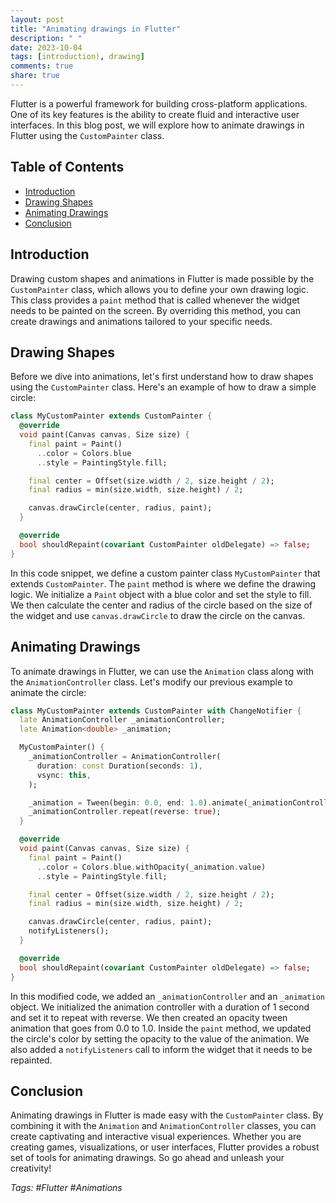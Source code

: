 ```yaml
---
layout: post
title: "Animating drawings in Flutter"
description: " "
date: 2023-10-04
tags: [introduction), drawing]
comments: true
share: true
---
```


Flutter is a powerful framework for building cross-platform applications. One of its key features is the ability to create fluid and interactive user interfaces. In this blog post, we will explore how to animate drawings in Flutter using the `CustomPainter` class.

## Table of Contents
- [Introduction](#introduction)
- [Drawing Shapes](#drawing-shapes)
- [Animating Drawings](#animating-drawings)
- [Conclusion](#conclusion)

## Introduction
Drawing custom shapes and animations in Flutter is made possible by the `CustomPainter` class, which allows you to define your own drawing logic. This class provides a `paint` method that is called whenever the widget needs to be painted on the screen. By overriding this method, you can create drawings and animations tailored to your specific needs.

## Drawing Shapes
Before we dive into animations, let's first understand how to draw shapes using the `CustomPainter` class. Here's an example of how to draw a simple circle:

```dart
class MyCustomPainter extends CustomPainter {
  @override
  void paint(Canvas canvas, Size size) {
    final paint = Paint()
      ..color = Colors.blue
      ..style = PaintingStyle.fill;

    final center = Offset(size.width / 2, size.height / 2);
    final radius = min(size.width, size.height) / 2;

    canvas.drawCircle(center, radius, paint);
  }

  @override
  bool shouldRepaint(covariant CustomPainter oldDelegate) => false;
}
```

In this code snippet, we define a custom painter class `MyCustomPainter` that extends `CustomPainter`. The `paint` method is where we define the drawing logic. We initialize a `Paint` object with a blue color and set the style to fill. We then calculate the center and radius of the circle based on the size of the widget and use `canvas.drawCircle` to draw the circle on the canvas.

## Animating Drawings
To animate drawings in Flutter, we can use the `Animation` class along with the `AnimationController` class. Let's modify our previous example to animate the circle:

```dart
class MyCustomPainter extends CustomPainter with ChangeNotifier {
  late AnimationController _animationController;
  late Animation<double> _animation;

  MyCustomPainter() {
    _animationController = AnimationController(
      duration: const Duration(seconds: 1),
      vsync: this,
    );

    _animation = Tween(begin: 0.0, end: 1.0).animate(_animationController);
    _animationController.repeat(reverse: true);
  }

  @override
  void paint(Canvas canvas, Size size) {
    final paint = Paint()
      ..color = Colors.blue.withOpacity(_animation.value)
      ..style = PaintingStyle.fill;

    final center = Offset(size.width / 2, size.height / 2);
    final radius = min(size.width, size.height) / 2;

    canvas.drawCircle(center, radius, paint);
    notifyListeners();
  }

  @override
  bool shouldRepaint(covariant CustomPainter oldDelegate) => false;
}
```

In this modified code, we added an `_animationController` and an `_animation` object. We initialized the animation controller with a duration of 1 second and set it to repeat with reverse. We then created an opacity tween animation that goes from 0.0 to 1.0. Inside the `paint` method, we updated the circle's color by setting the opacity to the value of the animation. We also added a `notifyListeners` call to inform the widget that it needs to be repainted.

## Conclusion
Animating drawings in Flutter is made easy with the `CustomPainter` class. By combining it with the `Animation` and `AnimationController` classes, you can create captivating and interactive visual experiences. Whether you are creating games, visualizations, or user interfaces, Flutter provides a robust set of tools for animating drawings. So go ahead and unleash your creativity!

*Tags: #Flutter #Animations*